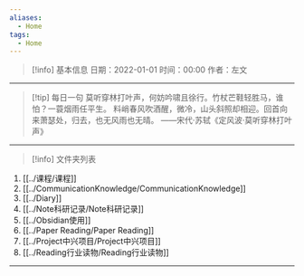 ```yaml
---
aliases:
  - Home
tags:
  - Home
---
```


> [!info] 基本信息
> 日期：2022-01-01
> 时间：00:00
> 作者：左文

---
> [!tip] 每日一句
> 莫听穿林打叶声，何妨吟啸且徐行。竹杖芒鞋轻胜马，谁怕？一蓑烟雨任平生。
> 料峭春风吹酒醒，微冷，山头斜照却相迎。回首向来萧瑟处，归去，也无风雨也无晴。
> ——宋代·苏轼《定风波·莫听穿林打叶声》


---
> [!info] 文件夹列表
1. [[../课程/课程]]
2. [[../CommunicationKnowledge/CommunicationKnowledge]]
3. [[../Diary]]
4. [[../Note科研记录/Note科研记录]]
5. [[../Obsidian使用]]
6. [[../Paper Reading/Paper Reading]]
7. [[../Project中兴项目/Project中兴项目]]
8. [[../Reading行业读物/Reading行业读物]]

---

